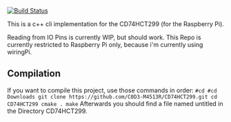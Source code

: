 [![Build Status](https://travis-ci.com/C0D3-M4513R/CD74HCT299.svg?branch=master)](https://travis-ci.com/C0D3-M4513R/CD74HCT299)

This is a c++ cli implementation for the CD74HCT299
(for the Raspberry Pi). 

Reading from IO Pins is currently WIP, but should work.
This Repo is currently restricted to Raspberry Pi only, because i'm currently using wiringPi.

## Compilation
If you want to compile this project, use those commands in order:
`
#cd
#cd Downloads
git clone https://github.com/C0D3-M4513R/CD74HCT299.git
cd CD74HCT299
cmake .
make
`
Afterwards you should find a file named untitled in the Directory CD74HCT299.